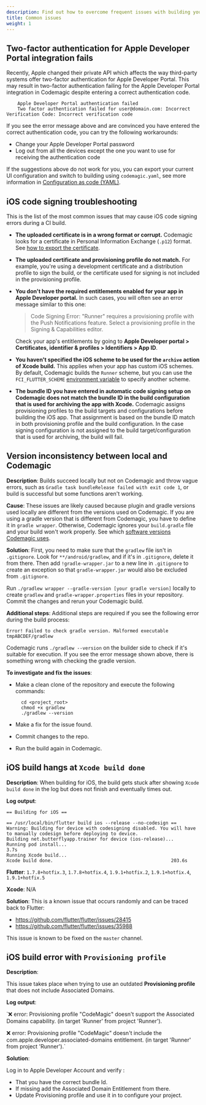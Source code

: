 ```yaml
---
description: Find out how to overcome frequent issues with building your Flutter app on Codemagic. 
title: Common issues
weight: 1
---
```


## Two-factor authentication for Apple Developer Portal integration fails

Recently, Apple changed their private API which affects the way third-party systems offer two-factor authentication for Apple Developer Portal. This may result in two-factor authentication failing for the Apple Developer Portal integration in Codemagic despite entering a correct authentication code.

        Apple Developer Portal authentication failed
        Two factor authentication failed for user@domain.com: Incorrect Verification Code: Incorrect verification code

If you see the error message above and are convinced you have entered the correct authentication code, you can try the following workarounds:

 * Change your Apple Developer Portal password
 * Log out from all the devices except the one you want to use for receiving the authentication code

If the suggestions above do not work for you, you can export your current UI configuration and switch to building using `codemagic.yaml`, see more information in [Configuration as code (YAML)](../building/yaml).

## iOS code signing troubleshooting

This is the list of the most common issues that may cause iOS code signing errors during a CI build.

* **The uploaded certificate is in a wrong format or corrupt.** Codemagic looks for a certificate in Personal Information Exchange (`.p12`) format. See [how to export the certificate](../code-signing/ios-code-signing/#exporting-signing-certificate-and-provisioning-profile).

* **The uploaded certificate and provisioning profile do not match.** For example, you're using a development certificate and a distribution profile to sign the build, or the certificate used for signing is not included in the provisioning profile.

* **You don't have the required entitlements enabled for your app in Apple Developer portal.** In such cases, you will often see an error message similar to this one:

    > Code Signing Error: "Runner" requires a provisioning profile with the Push Notifications feature. Select a provisioning profile in the Signing & Capabilities editor.

    Check your app's entitlements by going to **Apple Developer portal > Certificates, identifier & profiles > Identifiers > App ID**.


* **You haven't specified the iOS scheme to be used for the `archive` action of Xcode build.**  This applies when your app has custom iOS schemes. By default, Codemagic builds the `Runner` scheme, but you can use the `FCI_FLUTTER_SCHEME` [environment variable](../building/environment-variables) to specify another scheme.

* **The bundle ID you have entered in automatic code signing setup on Codemagic does not match the bundle ID in the build configuration that is used for archiving the app with Xcode.** Codemagic assigns provisioning profiles to the build targets and configurations before building the iOS app. That assignment is based on the bundle ID match in both provisioning profile and the build configuration. In the case signing configuration is not assigned to the build target/configuration that is used for archiving, the build will fail.

## Version inconsistency between local and Codemagic

**Description**:
Builds succeed locally but not on Codemagic and throw vague errors, such as `Gradle task bundleRelease failed with exit code 1`, or build is successful but some functions aren't working. 

**Cause**: These issues are likely caused because plugin and gradle versions used locally are different from the versions used on Codemagic. If you are using a gradle version that is different from Codemagic, you have to define it in `gradle wrapper`. Otherwise, Codemagic ignores your `build.gradle` file and your build won't work properly. See which [software versions Codemagic uses](../releases-and-versions/versions/).

**Solution**: First, you need to make sure that the `gradlew` file isn't in `.gitignore`. Look for `**/android/gradlew`, and if it's in `.gitignore`, delete it from there. Then add `!gradle-wrapper.jar` to a new line in `.gitignore` to create an exception so that `gradle-wrapper.jar` would also be excluded from `.gitignore`.

Run `./gradlew wrapper --gradle-version [your gradle version]` locally to create `gradlew` and `gradle-wrapper.properties` files in your repository. Commit the changes and rerun your Codemagic build. 

**Additional steps**: Additional steps are required if you see the following error during the build process:

`Error! Failed to check gradle version. Malformed executable tmpABCDEF/gradlew`

Codemagic runs `./gradlew --version` on the builder side to check if it's suitable for execution. If you see the error message shown above, there is something wrong with checking the gradle version.

**To investigate and fix the issues**:

* Make a clean clone of the repository and execute the following commands:

        cd <project_root>
        chmod +x gradlew
        ./gradlew --version

* Make a fix for the issue found.
* Commit changes to the repo.
* Run the build again in Codemagic.

## iOS build hangs at `Xcode build done`

**Description**:
When building for iOS, the build gets stuck after showing `Xcode build done` in the log but does not finish and eventually times out.

**Log output**: 

    == Building for iOS ==

    == /usr/local/bin/flutter build ios --release --no-codesign ==
    Warning: Building for device with codesigning disabled. You will have to manually codesign before deploying to device.
    Building net.butterflyapp.trainer for device (ios-release)...
    Running pod install...                                              3.7s
    Running Xcode build...                                          
    Xcode build done.                                           203.6s

**Flutter**: `1.7.8+hotfix.3`, `1.7.8+hotfix.4`, `1.9.1+hotfix.2`, `1.9.1+hotfix.4`, `1.9.1+hotfix.5`

**Xcode**: N/A

**Solution**: This is a known issue that occurs randomly and can be traced back to Flutter:

* https://github.com/flutter/flutter/issues/28415
* https://github.com/flutter/flutter/issues/35988

This issue is known to be fixed on the `master` channel.

## iOS build error with `Provisioning profile`

**Description**:

This issue takes place when trying to use an outdated **Provisioning profile** that does not include 
Associated Domains. 

**Log output**: 

`❌ error: Provisioning profile "CodeMagic" doesn't support the Associated Domains capability. (in target 'Runner' from project 'Runner').
 
 ❌ error: Provisioning profile "CodeMagic" doesn't include the com.apple.developer.associated-domains entitlement. (in target 'Runner' from project 'Runner').`

**Solution**: 

 Log in to Apple Developer Account and verify :
  - That you have the correct bundle Id.  
  - If missing add the Associated Domain Entitlement from there.
  - Update Provisioning profile and use it in to configure your project.

 
